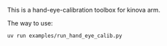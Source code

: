 This is a hand-eye-calibration toolbox for kinova arm.

The way to use:

```
uv run examples/run_hand_eye_calib.py
```
